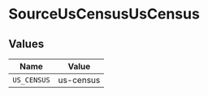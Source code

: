 # SourceUsCensusUsCensus


## Values

| Name        | Value       |
| ----------- | ----------- |
| `US_CENSUS` | us-census   |